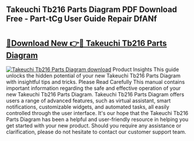 ## Takeuchi Tb216 Parts Diagram PDF Download Free - Part-tCg User Guide Repair DfANf

# <h2><a href="http://dfr5hg1.blite.top/?on=Takeuchi+Tb216+Parts+Diagram">🔗Download New 👉🔴 Takeuchi Tb216 Parts Diagram</a></h2>

[![Takeuchi Tb216 Parts Diagram download](https://i.imgur.com/lujVjoI.png)](http://dfr5hg1.blite.top/?on=Takeuchi+Tb216+Parts+Diagram)
Product Insights This guide unlocks the hidden potential of your new Takeuchi Tb216 Parts Diagram with insightful tips and tricks. Please Read Carefully This manual contains important information regarding the safe and effective operation of your new Takeuchi Tb216 Parts Diagram. Takeuchi Tb216 Parts Diagram offers users a range of advanced features, such as virtual assistant, smart notifications, customizable widgets, and automated tasks, all easily controlled through the user interface. It's our hope that the Takeuchi Tb216 Parts Diagram has been a helpful and user-friendly resource in helping you get started with your new product. Should you require any assistance or clarification, please do not hesitate to contact our customer support team.
